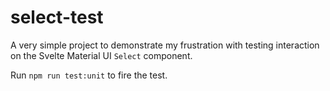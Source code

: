 # select-test

A very simple project to demonstrate my frustration with testing interaction on the Svelte Material UI  `Select` component.

Run `npm run test:unit` to fire the test.
